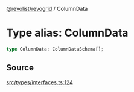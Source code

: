 [@revolist/revogrid](README.md) / ColumnData

# Type alias: ColumnData

```ts
type ColumnData: ColumnDataSchema[];
```

## Source

[src/types/interfaces.ts:124](https://github.com/revolist/revogrid/blob/ace6403c43f42f0eb026a7e73c0ae179d3a4c66f/src/types/interfaces.ts#L124)
